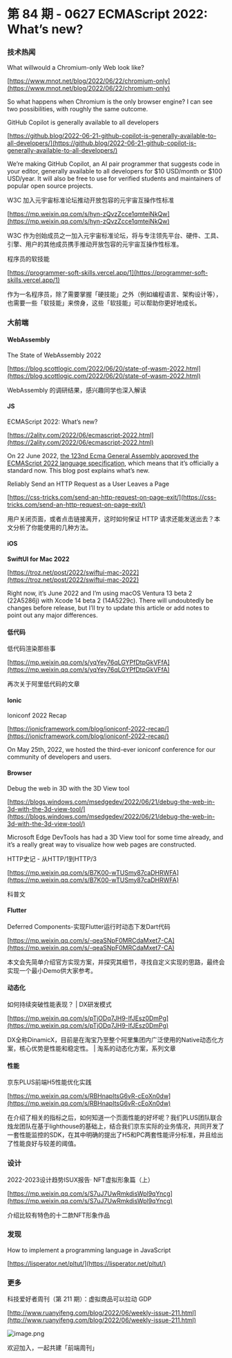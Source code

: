 # 第 84 期 - 0627 ECMAScript 2022: What’s new?
### 技术热闻
What willwould a Chromium-only Web look like?

[https://www.mnot.net/blog/2022/06/22/chromium-only](https://www.mnot.net/blog/2022/06/22/chromium-only)

So what happens when Chromium is the only browser engine? I can see two possibilities, with roughly the same outcome.

GitHub Copilot is generally available to all developers

[https://github.blog/2022-06-21-github-copilot-is-generally-available-to-all-developers/](https://github.blog/2022-06-21-github-copilot-is-generally-available-to-all-developers/)

We’re making GitHub Copilot, an AI pair programmer that suggests code in your editor, generally available to all developers for $10 USD/month or $100 USD/year. It will also be free to use for verified students and maintainers of popular open source projects.

W3C 加入元宇宙标准论坛推动开放包容的元宇宙互操作性标准

[https://mp.weixin.qq.com/s/hyn-zQvzZcce1qmteiNkQw](https://mp.weixin.qq.com/s/hyn-zQvzZcce1qmteiNkQw)

W3C 作为创始成员之一加入元宇宙标准论坛，将与专注领先平台、硬件、工具、引擎、用户的其他成员携手推动开放包容的元宇宙互操作性标准。

程序员的软技能

[https://programmer-soft-skills.vercel.app/1](https://programmer-soft-skills.vercel.app/1)

作为一名程序员，除了需要掌握「硬技能」之外（例如编程语言、架构设计等），也需要一些「软技能」来傍身，这些「软技能」可以帮助你更好地成长。

### 大前端
#### WebAssembly
The State of WebAssembly 2022

[https://blog.scottlogic.com/2022/06/20/state-of-wasm-2022.html](https://blog.scottlogic.com/2022/06/20/state-of-wasm-2022.html)

WebAssembly 的调研结果，感兴趣同学也深入解读

#### JS
ECMAScript 2022: What’s new?

[https://2ality.com/2022/06/ecmascript-2022.html](https://2ality.com/2022/06/ecmascript-2022.html)

On 22 June 2022, [the 123nd Ecma General Assembly approved the ECMAScript 2022 language specification](https://www.ecma-international.org/news/ecma-international-approves-new-standards-6/), which means that it’s officially a standard now. This blog post explains what’s new.

Reliably Send an HTTP Request as a User Leaves a Page

[https://css-tricks.com/send-an-http-request-on-page-exit/](https://css-tricks.com/send-an-http-request-on-page-exit/)

用户关闭页面，或者点击链接离开，这时如何保证 HTTP 请求还能发送出去？本文分析了你能使用的几种方法。

#### iOS
**SwiftUI for Mac 2022**

[https://troz.net/post/2022/swiftui-mac-2022](https://troz.net/post/2022/swiftui-mac-2022)

Right now, it’s June 2022 and I’m using macOS Ventura 13 beta 2 (22A5286j) with Xcode 14 beta 2 (14A5229c). There will undoubtedly be changes before release, but I’ll try to update this article or add notes to point out any major differences.

#### 低代码
低代码渲染那些事

[https://mp.weixin.qq.com/s/yqYey76qLGYPfDtpGkVFfA](https://mp.weixin.qq.com/s/yqYey76qLGYPfDtpGkVFfA)

再次关于阿里低代码的文章

#### Ionic
Ioniconf 2022 Recap

[https://ionicframework.com/blog/ioniconf-2022-recap/](https://ionicframework.com/blog/ioniconf-2022-recap/)

On May 25th, 2022, we hosted the third-ever ioniconf conference for our community of developers and users.

#### Browser
Debug the web in 3D with the 3D View tool

[https://blogs.windows.com/msedgedev/2022/06/21/debug-the-web-in-3d-with-the-3d-view-tool/](https://blogs.windows.com/msedgedev/2022/06/21/debug-the-web-in-3d-with-the-3d-view-tool/)

Microsoft Edge DevTools has had a 3D View tool for some time already, and it’s a really great way to visualize how web pages are constructed.

HTTP史记 - 从HTTP/1到HTTP/3

[https://mp.weixin.qq.com/s/B7K00-wTUSmy87caDHRWFA](https://mp.weixin.qq.com/s/B7K00-wTUSmy87caDHRWFA)

科普文

#### Flutter
Deferred Components-实现Flutter运行时动态下发Dart代码

[https://mp.weixin.qq.com/s/-qeaSNpF0MRCdaMxet7-CA](https://mp.weixin.qq.com/s/-qeaSNpF0MRCdaMxet7-CA)

本文会先简单介绍官方实现方案，并探究其细节，寻找自定义实现的思路，最终会实现一个最小Demo供大家参考。

#### 动态化
如何持续突破性能表现？ | DX研发模式

[https://mp.weixin.qq.com/s/pTjODq7JH9-IfJEsz0DmPg](https://mp.weixin.qq.com/s/pTjODq7JH9-IfJEsz0DmPg)

DX全称DinamicX，目前是在淘宝乃至整个阿里集团内广泛使用的Native动态化方案，核心优势是性能和稳定性。
| 淘系的动态化方案，系列文章

#### 性能
京东PLUS前端H5性能优化实践

[https://mp.weixin.qq.com/s/RBHnapItsG6vR-cEoXn0dw](https://mp.weixin.qq.com/s/RBHnapItsG6vR-cEoXn0dw)

在介绍了相关的指标之后，如何知道一个页面性能的好坏呢？我们PLUS团队联合烛龙团队在基于lighthouse的基础上，结合我们京东实际的业务情况，共同开发了一套性能监控的SDK，在其中明确的提出了H5和PC两套性能评分标准，并且给出了性能良好与较差的阈值。

### 设计
2022-2023设计趋势ISUX报告· NFT虚拟形象篇（上）

[https://mp.weixin.qq.com/s/S7uJ7UwRmkdisWpl9qYncg](https://mp.weixin.qq.com/s/S7uJ7UwRmkdisWpl9qYncg)

介绍比较有特色的十二款NFT形象作品

### 发现
How to implement a programming language in JavaScript

[https://lisperator.net/pltut/](https://lisperator.net/pltut/)


### 更多
科技爱好者周刊（第 211 期）：虚拟商品可以拉动 GDP

[http://www.ruanyifeng.com/blog/2022/06/weekly-issue-211.html](http://www.ruanyifeng.com/blog/2022/06/weekly-issue-211.html)

![image.png](https://cdn.nlark.com/yuque/0/2020/png/85771/1605930034828-7fc81343-651f-4a15-8465-eebe5a23cf61.png#crop=0&crop=0&crop=1&crop=1&height=31&id=C5Hpa&margin=%5Bobject%20Object%5D&name=image.png&originHeight=90&originWidth=2186&originalType=binary&ratio=1&rotation=0&showTitle=false&size=14325&status=done&style=none&title=&width=746)


欢迎加入，一起共建「前端周刊」

